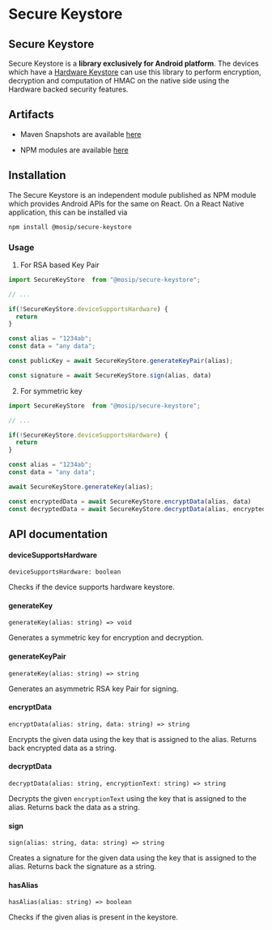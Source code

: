 # Secure Keystore

## Secure Keystore

Secure Keystore is a **library exclusively for Android platform**. The devices which have a [Hardware Keystore](https://source.android.com/docs/security/features/keystore) can use this library to perform encryption, decryption and computation of HMAC on the native side using the Hardware backed security features.

## Artifacts

  *  Maven Snapshots are available [here](https://oss.sonatype.org/content/repositories/snapshots/io/mosip/secure-keystore/)

  *  NPM modules are available [here](https://www.npmjs.com/package/@mosip/secure-keystore)

## Installation

The Secure Keystore is an independent module published as NPM module which provides Android APIs for the same on React. On a React Native application, this can be installed via

```shell
npm install @mosip/secure-keystore
```

### Usage

1. For RSA based Key Pair

```js
import SecureKeyStore  from "@mosip/secure-keystore";

// ...

if(!SecureKeyStore.deviceSupportsHardware) {
  return
}

const alias = "1234ab";
const data = "any data";

const publicKey = await SecureKeyStore.generateKeyPair(alias);

const signature = await SecureKeyStore.sign(alias, data)

```

2. For symmetric key

```js
import SecureKeyStore  from "@mosip/secure-keystore";

// ...

if(!SecureKeyStore.deviceSupportsHardware) {
  return
}

const alias = "1234ab";
const data = "any data";

await SecureKeyStore.generateKey(alias);

const encryptedData = await SecureKeyStore.encryptData(alias, data)
const decryptedData = await SecureKeyStore.decryptData(alias, encryptedData)

```

## API documentation

#### deviceSupportsHardware

`deviceSupportsHardware: boolean`

Checks if the device supports hardware keystore.

#### generateKey

`generateKey(alias: string) => void`

Generates a symmetric key for encryption and decryption.

#### generateKeyPair

`generateKey(alias: string) => string`

Generates an asymmetric RSA key Pair for signing.

#### encryptData

`encryptData(alias: string, data: string) => string`

Encrypts the given data using the key that is assigned to the alias. Returns back encrypted data as a string.

#### decryptData

`decryptData(alias: string, encryptionText: string) => string`

Decrypts the given `encryptionText` using the key that is assigned to the alias. Returns back the data as a string.

#### sign

`sign(alias: string, data: string) => string`

Creates a signature for the given data using the key that is assigned to the alias. Returns back the signature as a string.

#### hasAlias

`hasAlias(alias: string) => boolean`

Checks if the given alias is present in the keystore.
